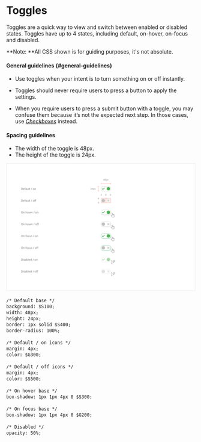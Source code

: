 # Toggles

Toggles are a quick way to view and switch between enabled or disabled states. Toggles have up to 4 states, including default, on-hover, on-focus and disabled.

**Note: **All CSS shown is for guiding purposes, it's not absolute.

#### General guidelines {#general-guidelines}

* Use toggles when your intent is to turn something on or off instantly.

* Toggles should never require users to press a button to apply the settings.

* When you require users to press a submit button with a toggle, you may confuse them because it’s not the expected next step. In those cases, use [_Checkboxes_](/atoms/checkboxes.md) instead.

#### Spacing guidelines

* The width of the toggle is 48px.
* The height of the toggle is 24px.

![](/assets/atoms/toggles-states.png)

```
/* Default base */
background: $S100;
width: 48px;
height: 24px;
border: 1px solid $S400;
border-radius: 100%;

/* Default / on icons */
margin: 4px;
color: $G300;

/* Default / off icons */
margin: 4px;
color: $S500;

/* On hover base */
box-shadow: 1px 1px 4px 0 $S300;

/* On focus base */
box-shadow: 1px 1px 4px 0 $G200;

/* Disabled */
opacity: 50%;
```



